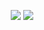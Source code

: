 <p align="center">
	<img src=https://github-profile-trophy.vercel.app/?username=GiuseppeBellamacina />
	<img src=https://github-readme-stats.vercel.app/api?username=GiuseppeBellamacina&show_icons=true&count_private=true />
</p>
